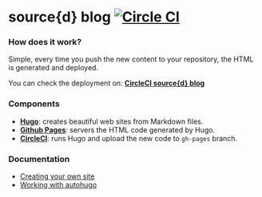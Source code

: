 # source{d} blog  [![Circle CI](https://circleci.com/gh/src-d/blog.svg?style=svg)](https://circleci.com/gh/src-d/blog)

### How does it work?
Simple, every time you push the new content to your repository, the HTML is generated and deployed.

You can check the deployment on: **[CircleCI source{d} blog](https://circleci.com/gh/src-d/blog)**

### Components
- **[Hugo](https://gohugo.io/)**: creates beautiful web sites from Markdown files.
- **[Github Pages](https://pages.github.com/)**: servers the HTML code generated by Hugo.
- **[CircleCI](https://circleci.com/)**: runs Hugo and upload the new code to `gh-pages` branch.

### Documentation
- [Creating your own site](http://mcuadros.github.io/autohugo/documentation/creating-your-own-site)
- [Working with autohugo](http://mcuadros.github.io/autohugo/documentation/working-with-autohugo)
